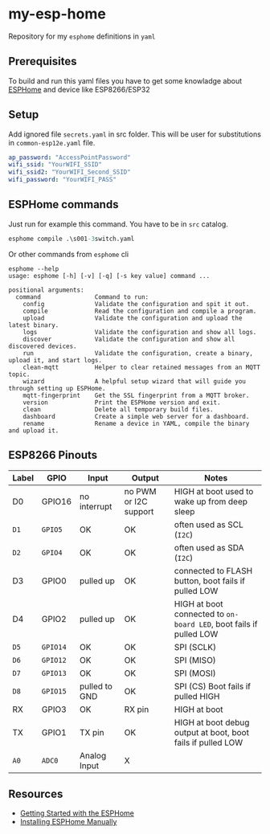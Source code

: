# my-esp-home
Repository for my `esphome` definitions in `yaml`

## Prerequisites

To build and run this yaml files you have to get some knowladge about [ESPHome](https://esphome.io) and device like ESP8266/ESP32

## Setup

Add ignored file `secrets.yaml` in src folder. This will be user for substitutions in `common-esp12e.yaml` file.

``` yaml
ap_password: "AccessPointPassword"
wifi_ssid: "YourWIFI_SSID"
wifi_ssid2: "YourWIFI_Second_SSID"
wifi_password: "YourWIFI_PASS"
```

## ESPHome commands

Just run for example this command.
You have to be in `src` catalog.

``` ps
esphome compile .\s001-3switch.yaml
```

Or other commands from `esphome` cli

```
esphome --help
usage: esphome [-h] [-v] [-q] [-s key value] command ...

positional arguments:
  command               Command to run:
    config              Validate the configuration and spit it out.
    compile             Read the configuration and compile a program.
    upload              Validate the configuration and upload the latest binary.
    logs                Validate the configuration and show all logs.
    discover            Validate the configuration and show all discovered devices.
    run                 Validate the configuration, create a binary, upload it, and start logs.
    clean-mqtt          Helper to clear retained messages from an MQTT topic.
    wizard              A helpful setup wizard that will guide you through setting up ESPHome.
    mqtt-fingerprint    Get the SSL fingerprint from a MQTT broker.
    version             Print the ESPHome version and exit.
    clean               Delete all temporary build files.
    dashboard           Create a simple web server for a dashboard.
    rename              Rename a device in YAML, compile the binary and upload it.
```

## ESP8266 Pinouts

| Label | GPIO   | Input         | Output                | Notes                                                            |
|-------|--------|---------------|-----------------------|------------------------------------------------------------------|
| D0    | GPIO16 | no interrupt  | no PWM or I2C support | HIGH at boot used to wake up from deep sleep                     |
| `D1`    | `GPIO5`  | OK            | OK                    | often used as SCL (`I2C`)                                          |
| `D2`    | `GPIO4`  | OK            | OK                    | often used as SDA (`I2C`)                                          |
| D3    | GPIO0  | pulled up     | OK                    | connected to FLASH button, boot fails if pulled LOW              |
| D4    | GPIO2  | pulled up     | OK                    | HIGH at boot connected to `on-board LED`, boot fails if pulled LOW |
| `D5`    | `GPIO14` | OK            | OK                    | SPI (SCLK)                                                       |
| `D6`    | `GPIO12` | OK            | OK                    | SPI (MISO)                                                       |
| `D7`    | `GPIO13` | OK            | OK                    | SPI (MOSI)                                                       |
| `D8`    | `GPIO15` | pulled to GND | OK                    | SPI (CS) Boot fails if pulled HIGH                               |
| RX    | GPIO3  | OK            | RX pin                | HIGH at boot                                                     |
| TX    | GPIO1  | TX pin        | OK                    | HIGH at boot debug output at boot, boot fails if pulled LOW      |
| `A0`    | `ADC0`   | Analog Input  | X                     |                                                                  |

## Resources

* [Getting Started with the ESPHome](https://esphome.io/guides/getting_started_command_line) 
* [Installing ESPHome Manually](https://esphome.io/guides/installing_esphome.html)